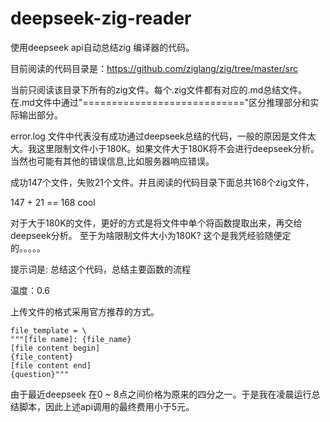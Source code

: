 # deepseek-zig-reader
使用deepseek api自动总结zig 编译器的代码。

目前阅读的代码目录是：https://github.com/ziglang/zig/tree/master/src

当前只阅读该目录下所有的zig文件。每个.zig文件都有对应的.md总结文件。在.md文件中通过"============================"区分推理部分和实际输出部分。

error.log 文件中代表没有成功通过deepseek总结的代码，一般的原因是文件太大。我这里限制文件小于180K。如果文件大于180K将不会进行deepseek分析。
当然也可能有其他的错误信息,比如服务器响应错误。

成功147个文件，失败21个文件。并且阅读的代码目录下面总共168个zig文件，

147 + 21 == 168   cool

对于大于180K的文件，更好的方式是将文件中单个将函数提取出来，再交给deepseek分析。
至于为啥限制文件大小为180K? 这个是我凭经验随便定的。。。。。


提示词是: 总结这个代码，总结主要函数的流程

温度：0.6

上传文件的格式采用官方推荐的方式。

```
file_template = \
"""[file name]: {file_name}
[file content begin]
{file_content}
[file content end]
{question}"""
```

由于最近deepseek 在0 ~ 8点之间价格为原来的四分之一。于是我在凌晨运行总结脚本，因此上述api调用的最终费用小于5元。


